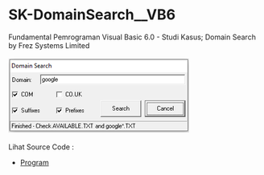 # SK-DomainSearch__VB6
Fundamental Pemrograman Visual Basic 6.0 - Studi Kasus; Domain Search by Frez Systems Limited<br><br>
<img src="https://github.com/RizkyKhapidsyah/SK-DomainSearch__VB6/blob/main/result/001.PNG"><br><br>
Lihat Source Code : <br>
- <a href="https://github.com/RizkyKhapidsyah/SK-DomainSearch__VB6/blob/main/FDomains.frm">Program</a>
